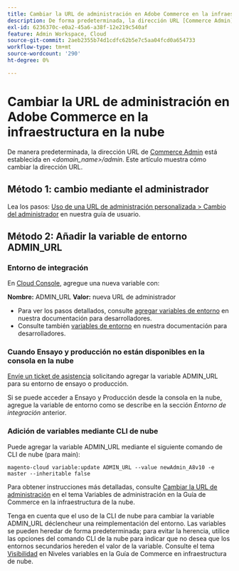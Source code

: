 ```yaml
---
title: Cambiar la URL de administración en Adobe Commerce en la infraestructura en la nube
description: De forma predeterminada, la dirección URL [Commerce Admin](https://experienceleague.adobe.com/es/docs/commerce-admin/start/admin/admin) se establece en *&lt;domain_name&gt;/admin*. Este artículo muestra cómo cambiar la dirección URL.
exl-id: 6236370c-e0a2-45a6-a38f-12e219c540af
feature: Admin Workspace, Cloud
source-git-commit: 2aeb2355b74d1cdfc62b5e7c5aa04fcd0a654733
workflow-type: tm+mt
source-wordcount: '290'
ht-degree: 0%

---
```


# Cambiar la URL de administración en Adobe Commerce en la infraestructura en la nube

De manera predeterminada, la dirección URL de [Commerce Admin](https://experienceleague.adobe.com/docs/commerce-admin/start/admin/admin.html?lang=es) está establecida en *&lt;domain\_name>/admin*. Este artículo muestra cómo cambiar la dirección URL.

## Método 1: cambio mediante el administrador

Lea los pasos: [Uso de una URL de administración personalizada > Cambio del administrador](https://experienceleague.adobe.com/docs/commerce-admin/stores-sales/site-store/store-urls.html?lang=es#use-a-custom-admin-url) en nuestra guía de usuario.

## Método 2: Añadir la variable de entorno ADMIN\_URL

### Entorno de integración

En [Cloud Console](https://experienceleague.adobe.com/docs/commerce-cloud-service/user-guide/project/overview.html?lang=es), agregue una nueva variable con:

**Nombre:** ADMIN\_URL **Valor:** nueva URL de administrador

* Para ver los pasos detallados, consulte [agregar variables de entorno](https://experienceleague.adobe.com/docs/commerce-cloud-service/user-guide/project/overview.html?lang=es#configure-environment) en nuestra documentación para desarrolladores.
* Consulte también [variables de entorno](https://experienceleague.adobe.com/docs/commerce-cloud-service/user-guide/configure/env/stage/variables-admin.html?lang=es) en nuestra documentación para desarrolladores.

### Cuando Ensayo y producción no están disponibles en la consola en la nube

[Envíe un ticket de asistencia](/help/help-center-guide/help-center/magento-help-center-user-guide.md#submit-ticket) solicitando agregar la variable ADMIN\_URL para su entorno de ensayo o producción.

Si se puede acceder a Ensayo y Producción desde la consola en la nube, agregue la variable de entorno como se describe en la sección *Entorno de integración* anterior.

### Adición de variables mediante CLI de nube

Puede agregar la variable ADMIN\_URL mediante el siguiente comando de CLI de nube (para main):

`magento-cloud variable:update ADMIN_URL --value newAdmin_A8v10 -e master --inheritable false`

Para obtener instrucciones más detalladas, consulte [Cambiar la URL de administración](https://experienceleague.adobe.com/docs/commerce-cloud-service/user-guide/configure/env/stage/variables-admin.html?lang=es#change-the-admin-url) en el tema Variables de administración en la Guía de Commerce en la infraestructura de la nube.

Tenga en cuenta que el uso de la CLI de nube para cambiar la variable ADMIN\_URL déclencheur una reimplementación del entorno. Las variables se pueden heredar de forma predeterminada; para evitar la herencia, utilice las opciones del comando CLI de la nube para indicar que no desea que los entornos secundarios hereden el valor de la variable. Consulte el tema [Visibilidad](https://experienceleague.adobe.com/docs/commerce-cloud-service/user-guide/configure/env/variable-levels.html?lang=es#visibility) en Niveles variables en la Guía de Commerce en infraestructura de nube.
